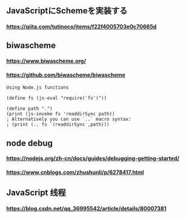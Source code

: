 ## JavaScriptにSchemeを実装する
#### https://qiita.com/tutinoco/items/f22f4005703e0c70665d

## biwascheme
#### https://www.biwascheme.org/
#### https://github.com/biwascheme/biwascheme
```
Using Node.js functions

(define fs (js-eval "require('fs')"))

(define path ".")
(print (js-invoke fs 'readdirSync path))
; Alternatively you can use `..` macro syntax:
; (print (.. fs `(readdirSync ,path)))
```

## node debug
#### https://nodejs.org/zh-cn/docs/guides/debugging-getting-started/
#### https://www.cnblogs.com/zhushunli/p/6278417.html

## JavaScript 线程
#### https://blog.csdn.net/qq_36995542/article/details/80007381
